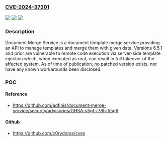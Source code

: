 ### [CVE-2024-37301](https://cve.mitre.org/cgi-bin/cvename.cgi?name=CVE-2024-37301)
![](https://img.shields.io/static/v1?label=Product&message=document-merge-service&color=blue)
![](https://img.shields.io/static/v1?label=Version&message=%3D%20%3C%206.5.2%20&color=brighgreen)
![](https://img.shields.io/static/v1?label=Vulnerability&message=CWE-1336%3A%20Improper%20Neutralization%20of%20Special%20Elements%20Used%20in%20a%20Template%20Engine&color=brighgreen)

### Description

Document Merge Service is a document template merge service providing an API to manage templates and merge them with given data. Versions 6.5.1 and prior are vulnerable to remote code execution via server-side template injection which, when executed as root, can result in full takeover of the affected system. As of time of publication, no patched version exists, nor have any known workarounds been disclosed.

### POC

#### Reference
- https://github.com/adfinis/document-merge-service/security/advisories/GHSA-v5gf-r78h-55q6

#### Github
- https://github.com/c0rydoras/cves

